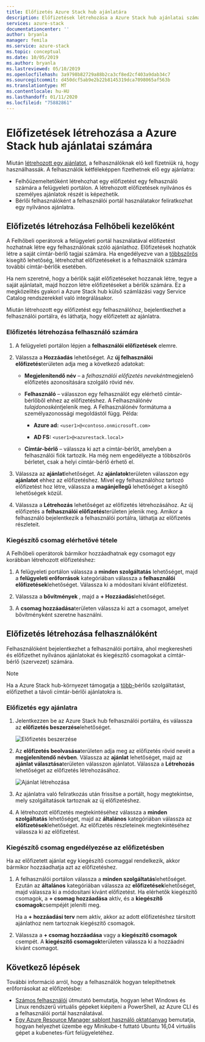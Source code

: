 ```yaml
---
title: Előfizetés Azure Stack hub ajánlatára
description: Előfizetések létrehozása a Azure Stack hub ajánlatai számára
services: azure-stack
documentationcenter: ''
author: bryanla
manager: femila
ms.service: azure-stack
ms.topic: conceptual
ms.date: 10/05/2019
ms.author: bryanla
ms.lastreviewed: 05/10/2019
ms.openlocfilehash: 3a9798b82729a88b2ca3cf8ed2cf403a9dab34c7
ms.sourcegitcommit: d450dcf5ab9e2b22b8145319dca7098065af563b
ms.translationtype: MT
ms.contentlocale: hu-HU
ms.lasthandoff: 01/11/2020
ms.locfileid: "75882861"
---
```

# <a name="create-subscriptions-to-offers-in-azure-stack-hub"></a>Előfizetések létrehozása a Azure Stack hub ajánlatai számára

Miután [létrehozott egy ajánlatot](azure-stack-create-offer.md), a felhasználóknak elő kell fizetniük rá, hogy használhassák. A felhasználók kétféleképpen fizethetnek elő egy ajánlatra:

- Felhőüzemeltetőként létrehozhat egy előfizetést egy felhasználó számára a felügyeleti portálon. A létrehozott előfizetések nyilvános és személyes ajánlatok részét is képezhetik.
- Bérlői felhasználóként a felhasználói portál használatakor feliratkozhat egy nyilvános ajánlatra.  

## <a name="create-a-subscription-as-a-cloud-operator"></a>Előfizetés létrehozása Felhőbeli kezelőként

A Felhőbeli operátorok a felügyeleti portál használatával előfizetést hozhatnak létre egy felhasználónak szóló ajánlathoz. Előfizetések hozhatók létre a saját címtár-bérlő tagjai számára. Ha engedélyezve van a [többszörös](azure-stack-enable-multitenancy.md) kisegítő lehetőség, létrehozhat előfizetéseket is a felhasználók számára további címtár-bérlők esetében.

Ha nem szeretné, hogy a bérlők saját előfizetéseket hozzanak létre, tegye a saját ajánlatait, majd hozzon létre előfizetéseket a bérlők számára. Ez a megközelítés gyakori a Azure Stack hub külső számlázási vagy Service Catalog rendszerekkel való integrálásakor.

Miután létrehozott egy előfizetést egy felhasználóhoz, bejelentkezhet a felhasználói portálra, és láthatja, hogy előfizetett az ajánlatra.  

### <a name="to-create-a-subscription-for-a-user"></a>Előfizetés létrehozása felhasználó számára

1. A felügyeleti portálon lépjen a **felhasználói előfizetések** elemre.
2. Válassza a **Hozzáadás** lehetőséget. Az **új felhasználói előfizetés**területen adja meg a következő adatokat:  

   - **Megjelenítendő név** – a *felhasználói előfizetés neveként*megjelenő előfizetés azonosítására szolgáló rövid név.
   - **Felhasználó** – válasszon egy felhasználót egy elérhető címtár-bérlőből ehhez az előfizetéshez. A Felhasználónév *tulajdonosként*jelenik meg.  A Felhasználónév formátuma a személyazonossági megoldástól függ. Példa:

     - **Azure ad:** `<user1>@<contoso.onmicrosoft.com>`

     - **AD FS:** `<user1>@<azurestack.local>`

   - **Címtár-bérlő** – válassza ki azt a címtár-bérlőt, amelyben a felhasználói fiók tartozik. Ha még nem engedélyezte a többszörös bérletet, csak a helyi címtár-bérlő érhető el.

3. Válassza az **ajánlat**lehetőséget. Az **ajánlatok**területen válasszon egy **ajánlatot** ehhez az előfizetéshez. Mivel egy felhasználóhoz tartozó előfizetést hoz létre, válassza a **magánjellegű** lehetőséget a kisegítő lehetőségek közül.

4. Válassza a **Létrehozás** lehetőséget az előfizetés létrehozásához. Az új előfizetés a **felhasználói előfizetés**területen jelenik meg. Amikor a felhasználó bejelentkezik a felhasználói portálra, láthatja az előfizetés részleteit.

### <a name="to-make-an-add-on-plan-available"></a>Kiegészítő csomag elérhetővé tétele

A Felhőbeli operátorok bármikor hozzáadhatnak egy csomagot egy korábban létrehozott előfizetéshez:

1. A felügyeleti portálon válassza a **minden szolgáltatás** lehetőséget, majd a **felügyeleti erőforrások** kategóriában válassza a **felhasználói előfizetések**lehetőséget. Válassza ki a módosítani kívánt előfizetést.

2. Válassza a **bővítmények** , majd a **+ Hozzáadás**lehetőséget.  

3. A **csomag hozzáadása**területen válassza ki azt a csomagot, amelyet bővítményként szeretne használni.

## <a name="create-a-subscription-as-a-user"></a>Előfizetés létrehozása felhasználóként

Felhasználóként bejelentkezhet a felhasználói portálra, ahol megkeresheti és előfizethet nyilvános ajánlatokat és kiegészítő csomagokat a címtár-bérlő (szervezet) számára.

>[!NOTE]
>Ha a Azure Stack hub-környezet támogatja a [több-](azure-stack-enable-multitenancy.md)bérlős szolgáltatást, előfizethet a távoli címtár-bérlői ajánlatokra is.

### <a name="to-subscribe-to-an-offer"></a>Előfizetés egy ajánlatra

1. Jelentkezzen be az Azure Stack hub felhasználói portálra, és válassza az **előfizetés beszerzése**lehetőséget.

   ![Előfizetés beszerzése](media/azure-stack-subscribe-plan-provision-vm/image01.png)
  
2. Az **előfizetés beolvasása**területen adja meg az előfizetés rövid nevét a **megjelenítendő névben**. Válassza az **ajánlat** lehetőséget, majd az **ajánlat választása**területen válasszon ajánlatot. Válassza a **Létrehozás** lehetőséget az előfizetés létrehozásához.

   ![Ajánlat létrehozása](media/azure-stack-subscribe-plan-provision-vm/image02.png)
  
3. Az ajánlatra való feliratkozás után frissítse a portált, hogy megtekintse, mely szolgáltatások tartoznak az új előfizetéshez.

4. A létrehozott előfizetés megtekintéséhez válassza a **minden szolgáltatás** lehetőséget, majd az **általános** kategóriában válassza az **előfizetések**lehetőséget. Az előfizetés részleteinek megtekintéséhez válassza ki az előfizetést.  

### <a name="to-enable-an-add-on-plan-in-your-subscription"></a>Kiegészítő csomag engedélyezése az előfizetésben

Ha az előfizetett ajánlat egy kiegészítő csomaggal rendelkezik, akkor bármikor hozzáadhatja azt az előfizetéshez.  

1. A felhasználói portálon válassza a **minden szolgáltatás**lehetőséget. Ezután az **általános** kategóriában válassza az **előfizetések**lehetőséget, majd válassza ki a módosítani kívánt előfizetést. Ha elérhetők kiegészítő csomagok, a **+ csomag hozzáadása** aktív, és a **kiegészítő csomagok**csempéjét jeleníti meg.

   Ha a **+ hozzáadási terv** nem aktív, akkor az adott előfizetéshez társított ajánlathoz nem tartoznak kiegészítő csomagok.

1. Válassza a **+ csomag hozzáadása** vagy a **kiegészítő csomagok** csempét. A **kiegészítő csomagok**területen válassza ki a hozzáadni kívánt csomagot.

## <a name="next-steps"></a>Következő lépések

További információ arról, hogy a felhasználók hogyan telepíthetnek erőforrásokat az előfizetésbe: 
  - [Számos felhasználói](../user/azure-stack-quick-windows-portal.md) útmutató bemutatja, hogyan lehet Windows és Linux rendszerű virtuális gépeket kiépíteni a PowerShell, az Azure CLI és a felhasználói portál használatával. 
  - [Egy Azure Resource Manager sablont használó oktatóanyag](../user/azure-stack-create-vm-template.md) bemutatja, hogyan helyezhet üzembe egy Minikube-t futtató Ubuntu 16,04 virtuális gépet a kubenetes-fürt felügyeletéhez. 
